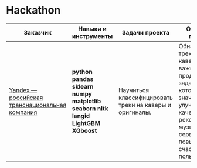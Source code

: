 # Hackathon
| Заказчик | Навыки и инструменты | Задачи проекта | Описание проекта | Команда |
|-----------------|-----------|--------------------|-------------------|-----------------------|
|[Yandex — российская транснациональная компания](https://github.com/IT-DS-Alex/Hackathon/tree/main/Yandex) | **python** **pandas** **sklearn** **numpy** **matplotlib** **seaborn** **nltk** **langid** **LightGBM** **XGboost**   |Научиться классифицировать треки на каверы и оригиналы. |Обнаружение треков каверов - важная продуктовая задача, которая может значительно улучшить качество рекомендаций музыкального сервиса и повысить счастье пользователей. |[Виктория Кузьмина](https://github.com/Viktoriaky), [Мирон Родионов](https://github.com/MironRodionoff),  [Алексей Исаков](https://github.com/IT-DS-Alex), Project manager - [Яна Петрова](https://t.me/yana_kalobanova) |
